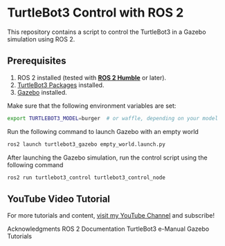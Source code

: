 # TurtleBot3 Control with ROS 2

This repository contains a script to control the TurtleBot3 in a Gazebo simulation using ROS 2.

## Prerequisites

1. ROS 2 installed (tested with [**ROS 2 Humble**](https://docs.ros.org/en/humble/Installation.html) or later).
2. [TurtleBot3 Packages](https://emanual.robotis.com/docs/en/platform/turtlebot3/quick-start/) installed.
3. [Gazebo](https://classic.gazebosim.org/tutorials?tut=install_ubuntu&cat=install) installed.

Make sure that the following environment variables are set:

```bash
export TURTLEBOT3_MODEL=burger  # or waffle, depending on your model
```
Run the following command to launch Gazebo with an empty world

```bash
ros2 launch turtlebot3_gazebo empty_world.launch.py
```

After launching the Gazebo simulation, run the control script using the following command
```bash
ros2 run turtlebot3_control turtlebot3_control_node
```

## YouTube Video Tutorial
For more tutorials and content, [visit my YouTube Channel](https://www.youtube.com/@allaboutrobo) and subscribe!

Acknowledgments
ROS 2 Documentation
TurtleBot3 e-Manual
Gazebo Tutorials
